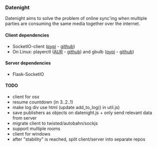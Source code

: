 ### Datenight ###

Datenight aims to solve the problem of online sync'ing when multiple parties
are consuming the same media together over the internet.


#### Client dependencies ####
  - SocketIO-client ([pypi](https://pypi.python.org/pypi/socketIO-client) - [github](https://github.com/invisibleroads/socketIO-client))
  - On Linux: playerctl ([AUR](https://aur.archlinux.org/packages/playerctl/) - [github](https://github.com/acrisci/playerctl)) and gbulb ([pypi](https://pypi.python.org/pypi/gbulb) - [github](https://github.com/nathan-hoad/gbulb))


#### Server dependencies ####
  - Flask-SocketIO


#### TODO ####
  - client for osx
  - resume countdown (in 3..2..1)
  - make log div use html (update add_to_log() in util.js)
  - save publishers as objects on datenight.js + only send relevant data from server
  - migrate client to twisted/autobahn/sockjs
  - support multiple rooms
  - client for windows
  - after "stability" is reached, split client/server into separate repos
